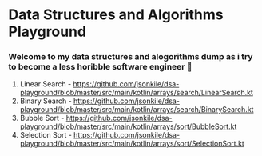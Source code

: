 # Data Structures and Algorithms Playground
### Welcome to my data structures and alogorithms dump as i try to become a less horibble software engineer 🥲

1. Linear Search - https://github.com/jsonkile/dsa-playground/blob/master/src/main/kotlin/arrays/search/LinearSearch.kt
2. Binary Search - https://github.com/jsonkile/dsa-playground/blob/master/src/main/kotlin/arrays/search/BinarySearch.kt
3. Bubble Sort - https://github.com/jsonkile/dsa-playground/blob/master/src/main/kotlin/arrays/sort/BubbleSort.kt
4. Selection Sort - https://github.com/jsonkile/dsa-playground/blob/master/src/main/kotlin/arrays/sort/SelectionSort.kt
